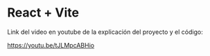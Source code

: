 # React + Vite

Link del video en youtube de la explicación del proyecto y el código:

https://youtu.be/tJLMpcABHio
